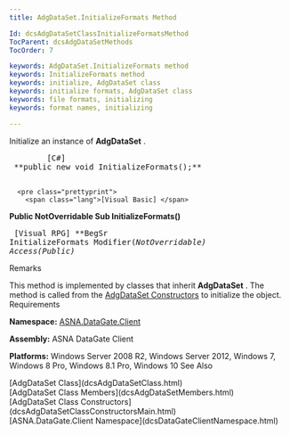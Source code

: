 ```yaml
---
title: AdgDataSet.InitializeFormats Method

Id: dcsAdgDataSetClassInitializeFormatsMethod
TocParent: dcsAdgDataSetMethods
TocOrder: 7

keywords: AdgDataSet.InitializeFormats method
keywords: InitializeFormats method
keywords: initialize, AdgDataSet class
keywords: initialize formats, AdgDataSet class
keywords: file formats, initializing
keywords: format names, initializing

---
```


Initialize an instance of **AdgDataSet** .
<pre class="prettyprint">
        <span class="lang">[C#]</span>
 **public new void InitializeFormats();** 
      </pre>
      <pre class="prettyprint">
        <span class="lang">[Visual Basic] </span>
 **Public NotOverridable Sub InitializeFormats()** 
      </pre>
      <pre class="prettyprint">
        <span class="lang">[Visual RPG]</span>
 **BegSr InitializeFormats Modifier(*NotOverridable) Access(*Public)** 
      </pre>

Remarks

This method is implemented by classes that inherit **AdgDataSet** . The method is called from the [ AdgDataSet Constructors](dcsAdgDataSetClassConstructorsMain.html) to initialize the object.
Requirements

**Namespace:** [ASNA.DataGate.Client](dcsDataGateClientNamespace.html) 

**Assembly:** ASNA DataGate Client

**Platforms:** Windows Server 2008 R2, Windows Server 2012, Windows 7, Windows 8 Pro, Windows 8.1 Pro, Windows 10
See Also

<dl />
      [AdgDataSet Class](dcsAdgDataSetClass.html)
      <br />
      [AdgDataSet Class Members](dcsAdgDataSetMembers.html)
      <br />
      [AdgDataSet Class Constructors](dcsAdgDataSetClassConstructorsMain.html)
      <br />
      [ASNA.DataGate.Client Namespace](dcsDataGateClientNamespace.html)

